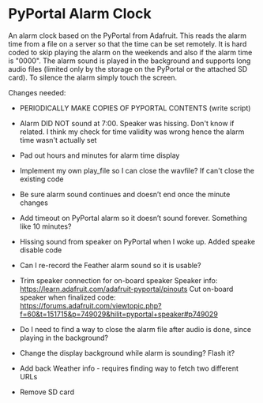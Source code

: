 PyPortal Alarm Clock
========

An alarm clock based on the PyPortal from Adafruit. This reads the alarm time from a file on a server so that the time can be set remotely. It is hard coded to skip playing the alarm on the weekends and also if the alarm time is "0000". The alarm sound is played in the background and supports long audio files (limited only by the storage on the PyPortal or the attached SD card). To silence the alarm simply touch the screen.

Changes needed:
* PERIODICALLY MAKE COPIES OF PYPORTAL CONTENTS (write script)

* Alarm DID NOT sound at 7:00. Speaker was hissing. Don't know if related. I think my check for time validity was wrong hence the alarm time wasn't actually set

* Pad out hours and minutes for alarm time display
* Implement my own play_file so I can close the wavfile? If can't close the existing code
* Be sure alarm sound continues and doesn’t end once the minute changes
* Add timeout on PyPortal alarm so it doesn’t sound forever. Something like 10 minutes?
* Hissing sound from speaker on PyPortal when I woke up. Added speake disable code
* Can I re-record the Feather alarm sound so it is usable?

* Trim speaker connection for on-board speaker
Speaker info: https://learn.adafruit.com/adafruit-pyportal/pinouts
Cut on-board speaker when finalized code: https://forums.adafruit.com/viewtopic.php?f=60&t=151715&p=749029&hilit=pyportal+speaker#p749029

* Do I need to find a way to close the alarm file after audio is done, since playing in the background?

* Change the display background while alarm is sounding? Flash it?

* Add back Weather info - requires finding way to fetch two different URLs

* Remove SD card
